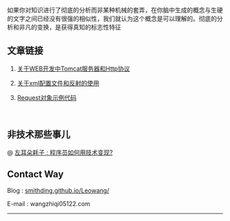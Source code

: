 如果你对知识进行了彻底的分析而非某种机械的套弄，在你脑中生成的概念与生硬的文字之间已经没有很强的相似性，我们就认为这个概念是可以理解的。彻底的分析和非凡的变换，是获得真知的标志性特征



## 文章链接



1. [关于WEB开发中Tomcat服务器和Http协议](https://github.com/Smithding/Leowang-s-Blog/tree/master/Document/day1827.md )

2. [关于xml配置文件和反射的使用](https://github.com/Smithding/Leowang-s-Blog/tree/master/Document/day1829.md)

3. [Request对象示例代码](https://github.com/Smithding/Leowang-s-Blog/tree/master/Document/day18214.md)

   ​


## 非技术那些事儿



 @ [ 左耳朵耗子 :  程序员如何用技术变现? ](https://github.com/Smithding/Leowang-s-Blog/blob/master/Document/file/file01.md)



## Contact Way

Blog : [smithding.github.io/Leowang/](https://smithding.github.io/Leowang-s-Blog/)

E-mail : wangzhiqi05122.com

------



